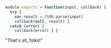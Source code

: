 ```javascript
module.exports = function(input, callback) {
  try {
    var result = JSON.parse(input)
    callback(null, result) }
  catch (error) {
    callback(error) } }
```

"That's all, folks!"
